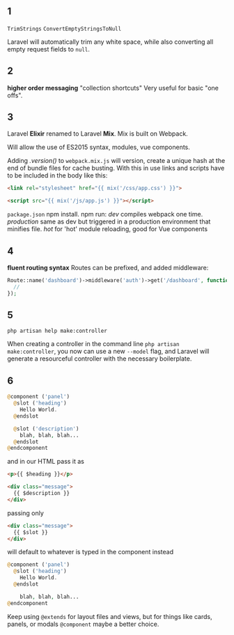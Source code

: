 ## 1

`TrimStrings`
`ConvertEmptyStringsToNull`

Laravel will automatically trim any white space, while also converting all empty request fields to `null`.

## 2

**higher order messaging** "collection shortcuts"
Very useful for basic "one offs".

## 3

Laravel **Elixir** renamed to Laravel **Mix**. Mix is built on Webpack.

Will allow the use of ES2015 syntax, modules, vue components.

Adding _.version()_ to `webpack.mix.js` will version, create a unique hash at the end of bundle files for cache busting.  With this in use links and scripts have to be included in the body like this:

```html
<link rel="stylesheet" href="{{ mix('/css/app.css') }}">

<script src="{{ mix('/js/app.js') }}"></script>
```

`package.json` npm install.
npm run:
  _dev_ compiles webpack one time.
  _production_ same as dev but triggered in a production environment that minifies file.
  _hot_ for 'hot' module reloading, good for Vue components

## 4

**fluent routing syntax**
Routes can be prefixed, and added middleware:

```php
Route::name('dashboard')->middleware('auth')->get('/dashboard', function() {
  //
});
```

## 5

`php artisan help make:controller`

When creating a controller in the command line `php artisan make:controller`, you now can use a new `--model` flag, and Laravel will generate a resourceful controller with the necessary boilerplate.


## 6

```php
@component ('panel')
  @slot ('heading')
    Hello World.
  @endslot

  @slot ('description')
    blah, blah, blah...
  @endslot
@endcomponent
```

and in our HTML pass it as

```html
<p>{{ $heading }}</p>

<div class="message">
  {{ $description }}
</div>
```

passing only

```html
<div class="message">
  {{ $slot }}
</div>
```

will default to whatever is typed in the component instead

```php
@component ('panel')
  @slot ('heading')
    Hello World.
  @endslot

    blah, blah, blah...
@endcomponent
```

Keep using `@extends` for layout files and views, but for things like cards, panels, or modals `@component` maybe a better choice.
